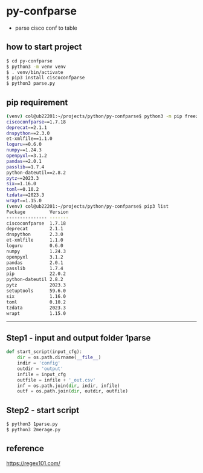 # py-confparse
* parse cisco conf to table

## how to start project
```sh
$ cd py-confparse
$ python3 -m venv venv
$ . venv/bin/activate
$ pip3 install ciscoconfparse
$ python3 parse.py
```

## pip requirement
```sh
(venv) col@ub22201:~/projects/python/py-confparse$ python3 -m pip freeze
ciscoconfparse==1.7.18
deprecat==2.1.1
dnspython==2.3.0
et-xmlfile==1.1.0
loguru==0.6.0
numpy==1.24.3
openpyxl==3.1.2
pandas==2.0.1
passlib==1.7.4
python-dateutil==2.8.2
pytz==2023.3
six==1.16.0
toml==0.10.2
tzdata==2023.3
wrapt==1.15.0
(venv) col@ub22201:~/projects/python/py-confparse$ pip3 list
Package         Version
--------------- -------
ciscoconfparse  1.7.18
deprecat        2.1.1
dnspython       2.3.0
et-xmlfile      1.1.0
loguru          0.6.0
numpy           1.24.3
openpyxl        3.1.2
pandas          2.0.1
passlib         1.7.4
pip             22.0.2
python-dateutil 2.8.2
pytz            2023.3
setuptools      59.6.0
six             1.16.0
toml            0.10.2
tzdata          2023.3
wrapt           1.15.0
```

---
## Step1 - input and output folder 1parse
```python
def start_script(input_cfg):
    dir = os.path.dirname(__file__)
    indir = 'config'
    outdir = 'output'
    infile = input_cfg
    outfile = infile + '_out.csv'
    inf = os.path.join(dir, indir, infile)
    outf = os.path.join(dir, outdir, outfile)
```

## Step2 - start script
```sh
$ python3 1parse.py
$ python3 2merage.py
```

## reference
https://regex101.com/